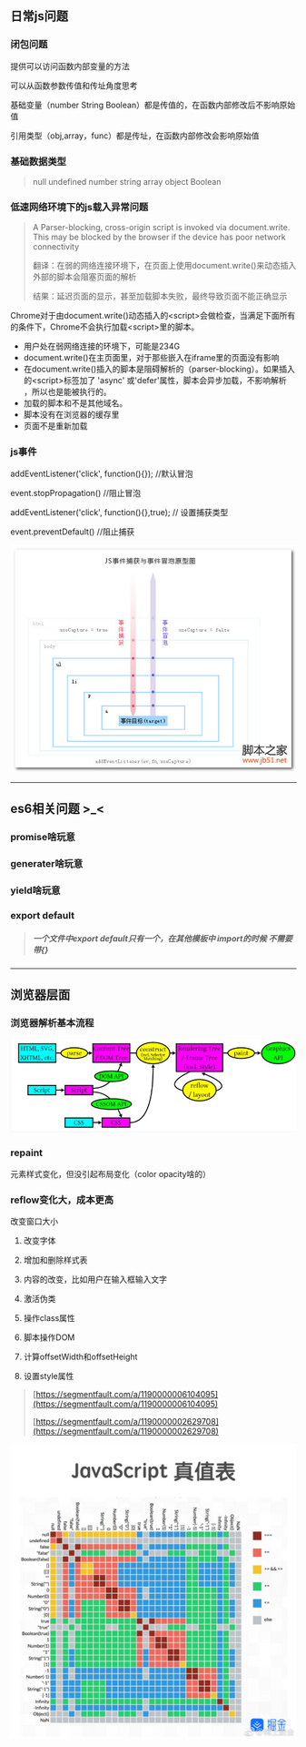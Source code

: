 ## 日常js问题

### 闭包问题

提供可以访问函数内部变量的方法

可以从函数参数传值和传址角度思考

基础变量（number String Boolean）都是传值的，在函数内部修改后不影响原始值

引用类型（obj,array，func）都是传址，在函数内部修改会影响原始值

### 基础数据类型

> null undefined number string array object Boolean

### 低速网络环境下的js载入异常问题

> A Parser-blocking, cross-origin script is invoked via document.write. This may be blocked by the browser if the device has poor network connectivity
>
> 翻译：在弱的网络连接环境下，在页面上使用document.write\(\)来动态插入外部的脚本会阻塞页面的解析
>
> 结果：延迟页面的显示，甚至加载脚本失败，最终导致页面不能正确显示

Chrome对于由document.write\(\)动态插入的&lt;script&gt;会做检查，当满足下面所有的条件下，Chrome不会执行加载&lt;script&gt;里的脚本。

* 用户处在弱网络连接的环境下，可能是234G
* document.write\(\)在主页面里，对于那些嵌入在iframe里的页面没有影响
* 在document.write\(\)插入的脚本是阻碍解析的（parser-blocking）。如果插入的&lt;script&gt;标签加了 'async' 或'defer'属性，脚本会异步加载，不影响解析 ，所以也是能被执行的。
* 加载的脚本和不是其他域名。
* 脚本没有在浏览器的缓存里
* 页面不是重新加载

### js事件

addEventListener\('click', function\(\){}\); //默认冒泡

event.stopPropagation\(\) //阻止冒泡

addEventListener\('click', function\(\){},true\); // 设置捕获类型

event.preventDefault\(\) //阻止捕获

![](/assets/import.png)

---

## es6相关问题 &gt;\_&lt;

### promise啥玩意

### generater啥玩意

### yield啥玩意

### export default

> ##### 一个文件中export default只有一个，在其他模板中 import的时候 不需要带{}

---

## 浏览器层面

### 浏览器解析基本流程

![](/assets/3055132361-55169ffa877a0_articlex.png)

### repaint

元素样式变化，但没引起布局变化（color opacity啥的）

### reflow变化大，成本更高

改变窗口大小

1. 改变字体

2. 增加和删除样式表

3. 内容的改变，比如用户在输入框输入文字

4. 激活伪类

5. 操作class属性

6. 脚本操作DOM

7. 计算offsetWidth和offsetHeight

8. 设置style属性

> [https://segmentfault.com/a/1190000006104095](https://segmentfault.com/a/1190000006104095)
>
> [https://segmentfault.com/a/1190000002629708](https://segmentfault.com/a/1190000002629708)

![](/assets/v2-b82f2d58aa3356b8b58c69067b828855_b.png)

